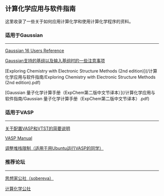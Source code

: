 ## 计算化学应用与软件指南



这里收录了一些关于如何应用计算化学和使用计算化学程序的资料。

### 适用于Gaussian

___

[Gaussian 16 Users Reference](https://gaussian.com/man/)

[Gaussian支持的基组以及输入基组时的一些注意事项](http://gaussian.com/basissets/)

[Exploring Chemistry with Electronic Structure Methods (2nd edition)](/计算化学应用与软件指南/Exploring Chemistry with Electronic Structure Methods (2nd edition).pdf)

[Gaussian 量子化学计算手册（ExpChem第二版中文节译本）](/计算化学应用与软件指南/Gaussian 量子化学计算手册（ExpChem第二版中文节译本）.pdf)

### 适用于VASP

___

[关于配置VASP和VTST的简要说明](/计算化学应用与软件指南/配置VASP和VTST/)

[VASP Manual](https://www.vasp.at/wiki/index.php/The_VASP_Manual)

[调整堆栈限制（适用于用Ubuntu运行VASP的同学）](/计算化学应用与软件指南/调整堆栈限制/)

### 推荐论坛

___

[思想家公社（sobereva）](http://sobereva.com/)

[计算化学公社](http://bbs.keinsci.com/forum.php)
